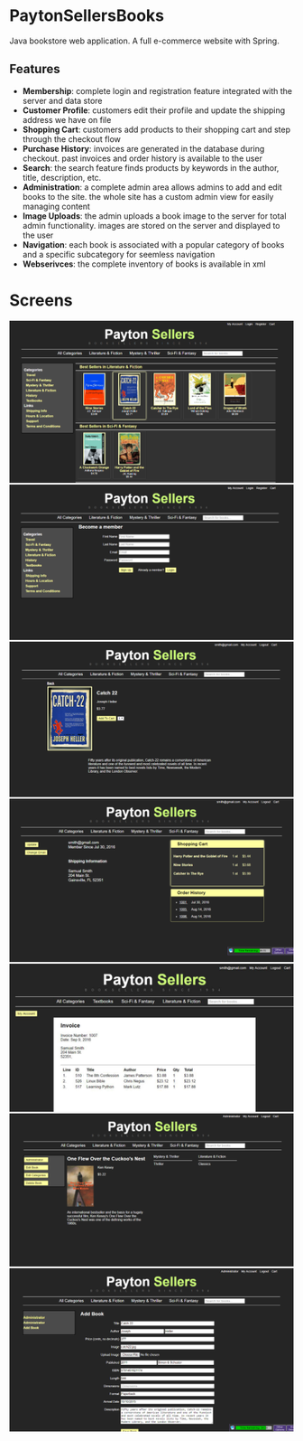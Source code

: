 # PaytonSellersBooks
Java bookstore web application. A full e-commerce website with Spring.

## Features
* **Membership**: complete login and registration feature integrated with the server and data store
* **Customer Profile**: customers edit their profile and update the shipping address we have on file
* **Shopping Cart**: customers add products to their shopping cart and step through the checkout flow
* **Purchase History**: invoices are generated in the database during checkout. past invoices and order history
is available to the user
* **Search**: the search feature finds products by keywords in the author, title, description, etc.
* **Administration**: a complete admin area allows admins to add and edit books to the site. the whole site has a custom admin view for easily managing content
* **Image Uploads**: the admin uploads a book image to the server for total admin functionality. images are stored on the server and displayed to the user
* **Navigation**: each book is associated with a popular category of books and a specific subcategory for seemless navigation
* **Webserivces**: the complete inventory of books is available in xml


# Screens
![Alt text](/screens/1.jpg)
![Alt text](/screens/2.jpg)
![Alt text](/screens/6.jpg)
![Alt text](/screens/7.jpg)
![Alt text](/screens/8.jpg)
![Alt text](/screens/9.jpg)
![Alt text](/screens/10.jpg)


